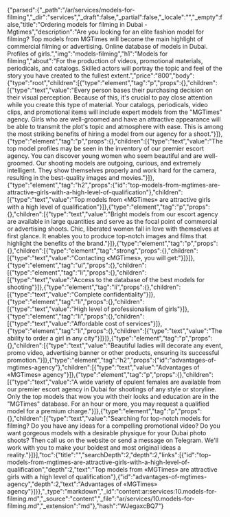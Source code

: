 {"parsed":{"_path":"/ar/services/models-for-filming","_dir":"services","_draft":false,"_partial":false,"_locale":"","_empty":false,"title":"Ordering models for filming in Dubai - Mgtimes","description":"Are you looking for an elite fashion model for filming? Top models from MGTimes will become the main highlight of commercial filming or advertising. Online database of models in Dubai. Profiles of girls.","img":"models-filming","h1":"Models for filming","about":"For the production of videos, promotional materials, periodicals, and catalogs. Skilled actors will portray the topic and feel of the story you have created to the fullest extent.","price":"800","body":{"type":"root","children":[{"type":"element","tag":"p","props":{},"children":[{"type":"text","value":"Every person bases their purchasing decision on their visual perception. Because of this, it's crucial to pay close attention while you create this type of material. Your catalogs, periodicals, video clips, and promotional items will include expert models from the \"MGTimes\" agency. Girls who are well-groomed and have an attractive appearance will be able to transmit the plot's topic and atmosphere with ease. This is among the most striking benefits of hiring a model from our agency for a shoot."}]},{"type":"element","tag":"p","props":{},"children":[{"type":"text","value":"The top model profiles may be seen in the inventory of our premier escort agency. You can discover young women who seem beautiful and are well-groomed. Our shooting models are outgoing, curious, and extremely intelligent. They show themselves properly and work hard for the camera, resulting in the best-quality images and movies."}]},{"type":"element","tag":"h2","props":{"id":"top-models-from-mgtimes-are-attractive-girls-with-a-high-level-of-qualification"},"children":[{"type":"text","value":"Top models from «MGTimes» are attractive girls with a high level of qualification"}]},{"type":"element","tag":"p","props":{},"children":[{"type":"text","value":"Bright models from our escort agency are available in large quantities and serve as the focal point of commercial or advertising shoots. Chic, liberated women fall in love with themselves at first glance. It enables you to produce top-notch images and films that highlight the benefits of the brand."}]},{"type":"element","tag":"p","props":{},"children":[{"type":"element","tag":"strong","props":{},"children":[{"type":"text","value":"Contacting «MGTimes», you will get:"}]}]},{"type":"element","tag":"ul","props":{},"children":[{"type":"element","tag":"li","props":{},"children":[{"type":"text","value":"Access to the database of the best models for shooting"}]},{"type":"element","tag":"li","props":{},"children":[{"type":"text","value":"Complete confidentiality"}]},{"type":"element","tag":"li","props":{},"children":[{"type":"text","value":"High level of professionalism of girls"}]},{"type":"element","tag":"li","props":{},"children":[{"type":"text","value":"Affordable cost of services"}]},{"type":"element","tag":"li","props":{},"children":[{"type":"text","value":"The ability to order a girl in any city"}]}]},{"type":"element","tag":"p","props":{},"children":[{"type":"text","value":"Beautiful ladies will decorate any event, promo video, advertising banner or other products, ensuring its successful promotion."}]},{"type":"element","tag":"h2","props":{"id":"advantages-of-mgtimes-agency"},"children":[{"type":"text","value":"Advantages of «MGTimes» agency"}]},{"type":"element","tag":"p","props":{},"children":[{"type":"text","value":"A wide variety of opulent females are available from our premier escort agency in Dubai for shootings of any style or storyline. Only the top models that wow you with their looks and education are in the \"MGTimes\" database. For an hour or more, you may request a qualified model for a premium charge."}]},{"type":"element","tag":"p","props":{},"children":[{"type":"text","value":"Searching for top-notch models for filming? Do you have any ideas for a compelling promotional video? Do you want gorgeous models with a desirable physique for your Dubai photo shoots? Then call us on the website or send a message on Telegram. We'll work with you to make your boldest and most original ideas a reality."}]}],"toc":{"title":"","searchDepth":2,"depth":2,"links":[{"id":"top-models-from-mgtimes-are-attractive-girls-with-a-high-level-of-qualification","depth":2,"text":"Top models from «MGTimes» are attractive girls with a high level of qualification"},{"id":"advantages-of-mgtimes-agency","depth":2,"text":"Advantages of «MGTimes» agency"}]}},"_type":"markdown","_id":"content:ar:services:10.models-for-filming.md","_source":"content","_file":"ar/services/10.models-for-filming.md","_extension":"md"},"hash":"WJegaxcBQ7"}